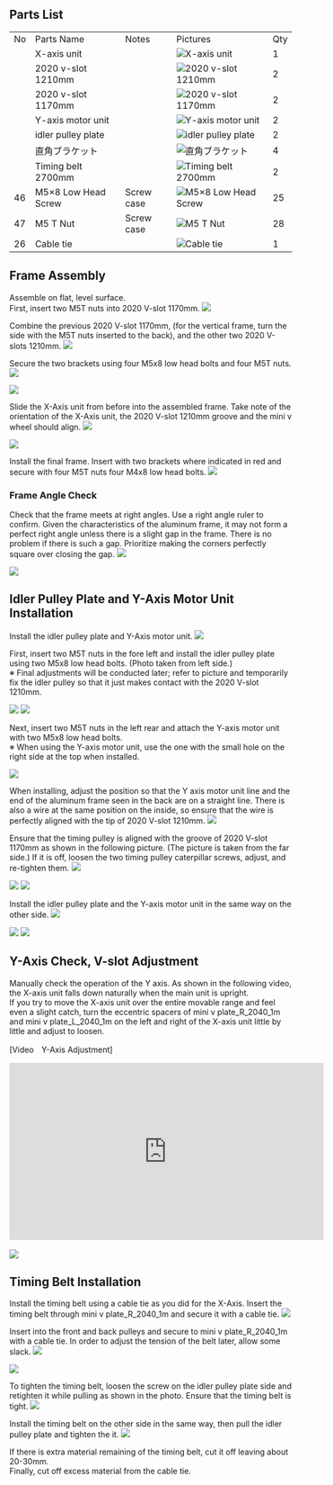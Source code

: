 ## Parts List
<table class="packing-list">
<tbody>
<tr>
<td>No</td>
<td>Parts Name</td>
<td>Notes</td>
<td class="packing-img">Pictures</td>
<td>Qty</td>
</tr>
<tr>
<td></td>
<td>X-axis unit</td>
<td></td>
<td><img src="./images/05/kp4-1.jpg" alt="X-axis unit"></td>
<td>1</td>
</tr>
<tr>
<td></td>
<td>2020 v-slot 1210mm</td>
<td></td>
<td><img src="./images/05/kp4-2.jpg" alt="2020 v-slot 1210mm"></td>
<td>2</td>
</tr>
<tr>
<td></td>
<td>2020 v-slot 1170mm</td>
<td></td>
<td><img src="./images/05/kp4-3.jpg" alt="2020 v-slot 1170mm"></td>
<td>2</td>
</tr>
<tr>
<td></td>
<td>Y-axis motor unit</td>
<td></td>
<td><img src="./images/05/kp4-4.jpg" alt="Y-axis motor unit"></td>
<td>2</td>
</tr>
<tr>
<td></td>
<td>idler pulley plate</td>
<td></td>
<td><img src="./images/05/kp4-5.jpg" alt="idler pulley plate"></td>
<td>2</td>
</tr>
<tr>
<td></td>
<td>直角ブラケット</td>
<td></td>
<td><img src="./images/05/kp4-6.jpg" alt="直角ブラケット"></td>
<td>4</td>
</tr>
<tr>
<td></td>
<td>Timing belt 2700mm</td>
<td></td>
<td><img src="./images/05/kp4-7.jpg" alt="Timing belt 2700mm"></td>
<td>2</td>
</tr>
<tr>
<td>46</td>
<td>M5×8 Low Head Screw</td>
<td>Screw case</td>
<td><img src="./images/05/kp4-8.jpg" alt="M5×8 Low Head Screw"></td>
<td>25</td>
</tr>
<tr>
<td>47</td>
<td>M5 T Nut</td>
<td>Screw case</td>
<td><img src="./images/05/kp4-9.jpg" alt="M5 T Nut"></td>
<td>28</td>
</tr>
<tr>
<td>26</td>
<td>Cable tie</td>
<td></td>
<td><img src="./images/05/kp4-10.jpg" alt="Cable tie"></td>
<td>1</td>
</tr>
</tbody>
</table>

## Frame Assembly
Assemble on flat, level surface.  
First, insert two M5T nuts into 2020 V-slot 1170mm.
<img src="./images/05/mini-1000mm_05_01.jpg">

Combine the previous 2020 V-slot 1170mm, (for the vertical frame, turn the side with the M5T nuts inserted to the back), and the other two 2020 V-slots 1210mm.
<img src="./images/05/mini-1000mm_05_02.jpg">

Secure the two brackets using four M5x8 low head bolts and four M5T nuts.
<img src="./images/05/mini-1000mm_05_03.jpg">

<img src="./images/05/mini-1000mm_05_04.jpg">

Slide the X-Axis unit from before into the assembled frame. Take note of the orientation of the X-Axis unit, the 2020 V-slot 1210mm groove and the mini v wheel should align.
<img src="./images/05/mini-1000mm_05_05.jpg">

<img src="./images/05/mini-1000mm_05_06.jpg">

Install the final frame. Insert with two brackets where indicated in red and secure with four M5T nuts four M4x8 low head bolts.
<img src="./images/05/mini-1000mm_05_07.jpg">

### Frame Angle Check
Check that the frame meets at right angles. Use a right angle ruler to confirm. Given the characteristics of the aluminum frame, it may not form a perfect right angle unless there is a slight gap in the frame. There is no problem if there is such a gap. Prioritize making the corners perfectly square over closing the gap.
<img src="./images/05/mini-1000mm_05_08.jpg">

<img src="./images/05/mini-1000mm_05_09.jpg">

## Idler Pulley Plate and Y-Axis Motor Unit Installation
Install the idler pulley plate and Y-Axis motor unit.
<img src="./images/05/mini-1000mm_05_10.jpg">

First, insert two M5T nuts in the fore left and install the idler pulley plate using two M5x8 low head bolts. (Photo taken from left side.)  
※ Final adjustments will be conducted later; refer to picture and temporarily fix the idler pulley so that it just makes contact with the 2020 V-slot 1210mm.

<img src="./images/05/mini-1000mm_05_11.jpg">

<img src="./images/05/mini-1000mm_05_12.jpg">

Next, insert two M5T nuts in the left rear and attach the Y-axis motor unit with two M5x8 low head bolts.  
※ When using the Y-axis motor unit, use the one with the small hole on the right side at the top when installed.

<img src="./images/05/mini-1000mm_05_13.jpg">

When installing, adjust the position so that the Y axis motor unit line and the end of the aluminum frame seen in the back are on a straight line. There is also a wire at the same position on the inside, so ensure that the wire is perfectly aligned with the tip of 2020 V-slot 1210mm.
<img src="./images/05/mini-1000mm_05_14.jpg">

Ensure that the timing pulley is aligned with the groove of 2020 V-slot 1170mm as shown in the following picture. (The picture is taken from the far side.) If it is off, loosen the two timing pulley caterpillar screws, adjust, and re-tighten them.
<img src="./images/05/mini-1000mm_05_15.jpg">

<img src="./images/05/mini-1000mm_05_16.jpg">

<img src="./images/05/mini-1000mm_05_17.jpg">

Install the idler pulley plate and the Y-axis motor unit in the same way on the other side.
<img src="./images/05/mini-1000mm_05_18.jpg">

<img src="./images/05/mini-1000mm_05_19.jpg">

<img src="./images/05/mini-1000mm_05_20.jpg">

## Y-Axis Check, V-slot Adjustment
Manually check the operation of the Y axis. As shown in the following video, the X-axis unit falls down naturally when the main unit is upright.  
If you try to move the X-axis unit over the entire movable range and feel even a slight catch, turn the eccentric spacers of mini v plate_R_2040_1m and mini v plate_L_2040_1m on the left and right of the X-axis unit little by little and adjust to loosen.

[Video　Y-Axis Adjustment]

<div class="iframe-content">
<iframe width="560" height="315" src="https://www.youtube.com/embed/BsWwEVtgDBo" frameborder="0" allow="accelerometer; autoplay; encrypted-media; gyroscope; picture-in-picture" allowfullscreen></iframe>
</div>

<br>

<img src="./images/05/mini-1000mm_05_21.jpg">

## Timing Belt Installation
Install the timing belt using a cable tie as you did for the X-Axis. Insert the timing belt through mini v plate_R_2040_1m and secure it with a cable tie.
<img src="./images/05/mini-1000mm_05_22.jpg">

Insert into the front and back pulleys and secure to mini v plate_R_2040_1m with a cable tie. In order to adjust the tension of the belt later, allow some slack.
<img src="./images/05/mini-1000mm_05_23.jpg">

<img src="./images/05/mini-1000mm_05_24.jpg">

To tighten the timing belt, loosen the screw on the idler pulley plate side and retighten it while pulling as shown in the photo. Ensure that the timing belt is tight.
<img src="./images/05/mini-1000mm_05_25.jpg">

Install the timing belt on the other side in the same way, then pull the idler pulley plate and tighten the it.
<img src="./images/05/mini-1000mm_05_26.jpg">

If there is extra material remaining of the timing belt, cut it off leaving about 20-30mm.  
Finally, cut off excess material from the cable tie.
